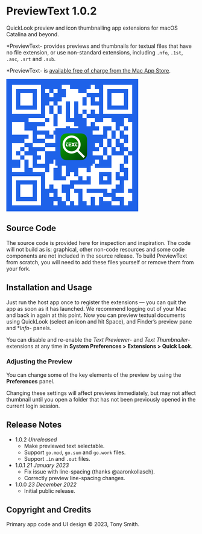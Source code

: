 # PreviewText 1.0.2

QuickLook preview and icon thumbnailing app extensions for macOS Catalina and beyond.

*PreviewText- provides previews and thumbnails for textual files that have no file extension, or use non-standard extensions, including `.nfo`, `.1st`, `.asc`, `.srt` and `.sub`.

*PreviewText- is [available free of charge from the Mac App Store](https://apps.apple.com/us/app/previewtext/id1660037028).

![PreviewText App Store QR code](qr-code.png)

## Source Code ##

The source code is provided here for inspection and inspiration. The code will not build as is: graphical, other non-code resources and some code components are not included in the source release. To build PreviewText from scratch, you will need to add these files yourself or remove them from your fork.

## Installation and Usage ##

Just run the host app once to register the extensions &mdash; you can quit the app as soon as it has launched. We recommend logging out of your Mac and back in again at this point. Now you can preview textual documents using QuickLook (select an icon and hit Space), and Finder’s preview pane and **Info*- panels.

You can disable and re-enable the *Text Previewer-* and *Text Thumbnailer-* extensions at any time in **System Preferences > Extensions > Quick Look**.

### Adjusting the Preview ###

You can change some of the key elements of the preview by using the **Preferences** panel.

Changing these settings will affect previews immediately, but may not affect thumbnail until you open a folder that has not been previously opened in the current login session.

## Release Notes ##

- 1.0.2 *Unreleased*
    - Make previewed text selectable.
    - Support `go.mod`, `go.sum` and `go.work` files.
    - Support `.in` and `.out` files.
- 1.0.1 *21 January 2023*
    - Fix issue with line-spacing (thanks @aaronkollasch).
    - Correctly preview line-spacing changes.
- 1.0.0 *23 December 2022*
    - Initial public release.

## Copyright and Credits ##

Primary app code and UI design &copy; 2023, Tony Smith.
